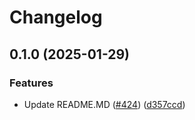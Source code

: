 # Changelog

## 0.1.0 (2025-01-29)


### Features

* Update README.MD ([#424](https://github.com/prefapp/tfm/issues/424)) ([d357ccd](https://github.com/prefapp/tfm/commit/d357ccd6a1d004b46fe7040e310bb819084875b3))
